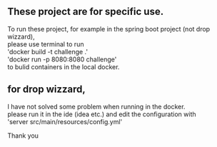 ## These project are for specific use.
To run these project, for example in the spring boot project (not drop wizzard),  
please use terminal to run   
'docker build -t challenge .'  
'docker run -p 8080:8080 challenge'  
to bulid containers in the local docker.  
  
## for drop wizzard,
I have not solved some problem when running in the docker.  
please run it in the ide (idea etc.) and edit the configuration with  
'server src/main/resources/config.yml'

Thank you
